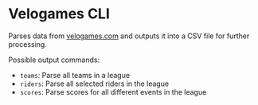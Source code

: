 # Velogames CLI

Parses data from [velogames.com](https://www.velogames.com/) and outputs it into a CSV file for further processing.

Possible output commands:

- ``teams``:  Parse all teams in a league
- ``riders``: Parse all selected riders in the league
- ``scores``: Parse scores for all different events in the league
